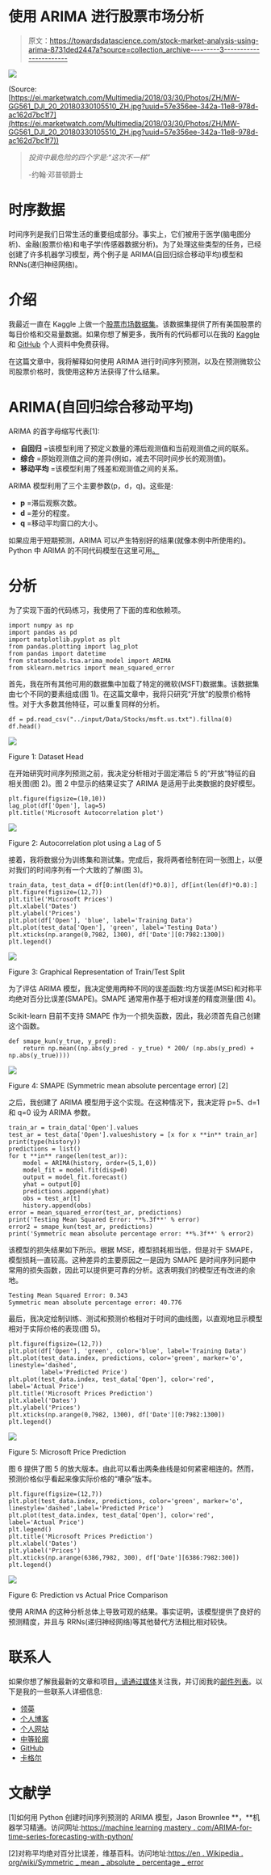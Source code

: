 # 使用 ARIMA 进行股票市场分析

> 原文：<https://towardsdatascience.com/stock-market-analysis-using-arima-8731ded2447a?source=collection_archive---------3----------------------->

![](img/d29f39aedc50e9ee2eb731d9b3c165d0.png)

(Source: [https://ei.marketwatch.com/Multimedia/2018/03/30/Photos/ZH/MW-GG561_DJI_20_20180330105510_ZH.jpg?uuid=57e356ee-342a-11e8-978d-ac162d7bc1f7](https://ei.marketwatch.com/Multimedia/2018/03/30/Photos/ZH/MW-GG561_DJI_20_20180330105510_ZH.jpg?uuid=57e356ee-342a-11e8-978d-ac162d7bc1f7))

> *投资中最危险的四个字是:“这次不一样”*
> 
> -约翰·邓普顿爵士

# 时序数据

时间序列是我们日常生活的重要组成部分。事实上，它们被用于医学(脑电图分析)、金融(股票价格)和电子学(传感器数据分析)。为了处理这些类型的任务，已经创建了许多机器学习模型，两个例子是 ARIMA(自回归综合移动平均)模型和 RNNs(递归神经网络)。

# 介绍

我最近一直在 Kaggle 上做一个[股票市场数据集](https://www.kaggle.com/borismarjanovic/price-volume-data-for-all-us-stocks-etfs)。该数据集提供了所有美国股票的每日价格和交易量数据。如果你想了解更多，我所有的代码都可以在我的 [Kaggle](https://www.kaggle.com/pierpaolo28/stock-market-analysis-and-time-series-prediction) 和 [GitHub](https://github.com/pierpaolo28/Kaggle-Challenges/blob/master/stock-market-analysis-and-time-series-prediction.ipynb) 个人资料中免费获得。

在这篇文章中，我将解释如何使用 ARIMA 进行时间序列预测，以及在预测微软公司股票价格时，我使用这种方法获得了什么结果。

# ARIMA(自回归综合移动平均)

ARIMA 的首字母缩写代表[1]:

*   **自回归** =该模型利用了预定义数量的滞后观测值和当前观测值之间的联系。
*   **综合** =原始观测值之间的差异(例如，减去不同时间步长的观测值)。
*   **移动平均** =该模型利用了残差和观测值之间的关系。

ARIMA 模型利用了三个主要参数(p，d，q)。这些是:

*   **p** =滞后观察次数。
*   **d** =差分的程度。
*   **q** =移动平均窗口的大小。

如果应用于短期预测，ARIMA 可以产生特别好的结果(就像本例中所使用的)。Python 中 ARIMA 的不同代码模型在这里可用[。](https://machinelearningmastery.com/arima-for-time-series-forecasting-with-python/)

# 分析

为了实现下面的代码练习，我使用了下面的库和依赖项。

```
import numpy as np 
import pandas as pd 
import matplotlib.pyplot as plt
from pandas.plotting import lag_plot
from pandas import datetime
from statsmodels.tsa.arima_model import ARIMA
from sklearn.metrics import mean_squared_error
```

首先，我在所有其他可用的数据集中加载了特定的微软(MSFT)数据集。该数据集由七个不同的要素组成(图 1)。在这篇文章中，我将只研究“开放”的股票价格特性。对于大多数其他特征，可以重复同样的分析。

```
df = pd.read_csv("../input/Data/Stocks/msft.us.txt").fillna(0)
df.head()
```

![](img/27a6c51b54433db462ac3d854839b090.png)

Figure 1: Dataset Head

在开始研究时间序列预测之前，我决定分析相对于固定滞后 5 的“开放”特征的自相关图(图 2)。图 2 中显示的结果证实了 ARIMA 是适用于此类数据的良好模型。

```
plt.figure(figsize=(10,10))
lag_plot(df['Open'], lag=5)
plt.title('Microsoft Autocorrelation plot')
```

![](img/7efa489a73ea10dd3b61170027aa71bd.png)

Figure 2: Autocorrelation plot using a Lag of 5

接着，我将数据分为训练集和测试集。完成后，我将两者绘制在同一张图上，以便对我们的时间序列有一个大致的了解(图 3)。

```
train_data, test_data = df[0:int(len(df)*0.8)], df[int(len(df)*0.8):]
plt.figure(figsize=(12,7))
plt.title('Microsoft Prices')
plt.xlabel('Dates')
plt.ylabel('Prices')
plt.plot(df['Open'], 'blue', label='Training Data')
plt.plot(test_data['Open'], 'green', label='Testing Data')
plt.xticks(np.arange(0,7982, 1300), df['Date'][0:7982:1300])
plt.legend()
```

![](img/d01fa66b5c91b6fc7816bf594a63c885.png)

Figure 3: Graphical Representation of Train/Test Split

为了评估 ARIMA 模型，我决定使用两种不同的误差函数:均方误差(MSE)和对称平均绝对百分比误差(SMAPE)。SMAPE 通常用作基于相对误差的精度测量(图 4)。

Scikit-learn 目前不支持 SMAPE 作为一个损失函数，因此，我必须首先自己创建这个函数。

```
def smape_kun(y_true, y_pred):
    return np.mean((np.abs(y_pred - y_true) * 200/ (np.abs(y_pred) +       np.abs(y_true))))
```

![](img/ca1f78786c2dfe4661b1115553aac297.png)

Figure 4: SMAPE (Symmetric mean absolute percentage error) [2]

之后，我创建了 ARIMA 模型用于这个实现。在这种情况下，我决定将 p=5、d=1 和 q=0 设为 ARIMA 参数。

```
train_ar = train_data['Open'].values
test_ar = test_data['Open'].valueshistory = [x for x **in** train_ar]
print(type(history))
predictions = list()
for t **in** range(len(test_ar)):
    model = ARIMA(history, order=(5,1,0))
    model_fit = model.fit(disp=0)
    output = model_fit.forecast()
    yhat = output[0]
    predictions.append(yhat)
    obs = test_ar[t]
    history.append(obs)
error = mean_squared_error(test_ar, predictions)
print('Testing Mean Squared Error: **%.3f**' % error)
error2 = smape_kun(test_ar, predictions)
print('Symmetric mean absolute percentage error: **%.3f**' % error2)
```

该模型的损失结果如下所示。根据 MSE，模型损耗相当低，但是对于 SMAPE，模型损耗一直较高。这种差异的主要原因之一是因为 SMAPE 是时间序列问题中常用的损失函数，因此可以提供更可靠的分析。这表明我们的模型还有改进的余地。

```
Testing Mean Squared Error: 0.343
Symmetric mean absolute percentage error: 40.776
```

最后，我决定绘制训练、测试和预测价格相对于时间的曲线图，以直观地显示模型相对于实际价格的表现(图 5)。

```
plt.figure(figsize=(12,7))
plt.plot(df['Open'], 'green', color='blue', label='Training Data')
plt.plot(test_data.index, predictions, color='green', marker='o', linestyle='dashed', 
         label='Predicted Price')
plt.plot(test_data.index, test_data['Open'], color='red', label='Actual Price')
plt.title('Microsoft Prices Prediction')
plt.xlabel('Dates')
plt.ylabel('Prices')
plt.xticks(np.arange(0,7982, 1300), df['Date'][0:7982:1300])
plt.legend()
```

![](img/38474ef1c8fd5fcb166b47258f3fe285.png)

Figure 5: Microsoft Price Prediction

图 6 提供了图 5 的放大版本。由此可以看出两条曲线是如何紧密相连的。然而，预测价格似乎看起来像实际价格的“嘈杂”版本。

```
plt.figure(figsize=(12,7))
plt.plot(test_data.index, predictions, color='green', marker='o', linestyle='dashed',label='Predicted Price')
plt.plot(test_data.index, test_data['Open'], color='red', label='Actual Price')
plt.legend()
plt.title('Microsoft Prices Prediction')
plt.xlabel('Dates')
plt.ylabel('Prices')
plt.xticks(np.arange(6386,7982, 300), df['Date'][6386:7982:300])
plt.legend()
```

![](img/0ae2fab13ca8158da2849bcd5c61d36f.png)

Figure 6: Prediction vs Actual Price Comparison

使用 ARIMA 的这种分析总体上导致可观的结果。事实证明，该模型提供了良好的预测精度，并且与 RRNs(递归神经网络)等其他替代方法相比相对较快。

# 联系人

如果你想了解我最新的文章和项目[，请通过媒体](https://medium.com/@pierpaoloippolito28?source=post_page---------------------------)关注我，并订阅我的[邮件列表](http://eepurl.com/gwO-Dr?source=post_page---------------------------)。以下是我的一些联系人详细信息:

*   [领英](https://uk.linkedin.com/in/pier-paolo-ippolito-202917146?source=post_page---------------------------)
*   [个人博客](https://pierpaolo28.github.io/blog/?source=post_page---------------------------)
*   [个人网站](https://pierpaolo28.github.io/?source=post_page---------------------------)
*   [中等轮廓](https://towardsdatascience.com/@pierpaoloippolito28?source=post_page---------------------------)
*   [GitHub](https://github.com/pierpaolo28?source=post_page---------------------------)
*   [卡格尔](https://www.kaggle.com/pierpaolo28?source=post_page---------------------------)

# 文献学

[1]如何用 Python 创建时间序列预测的 ARIMA 模型，Jason Brownlee **，**机器学习精通。访问网址:[https://machine learning mastery . com/ARIMA-for-time-series-forecasting-with-python/](https://machinelearningmastery.com/arima-for-time-series-forecasting-with-python/)

[2]对称平均绝对百分比误差，维基百科。访问地址:[https://en . Wikipedia . org/wiki/Symmetric _ mean _ absolute _ percentage _ error](https://en.wikipedia.org/wiki/Symmetric_mean_absolute_percentage_error)